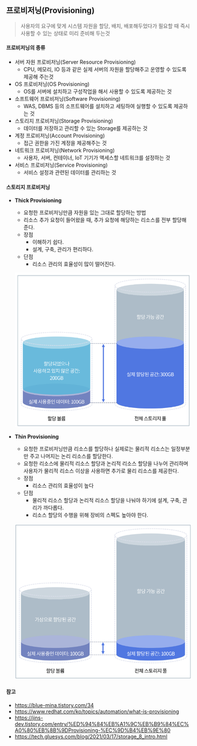 ## 프로비저닝(Provisioning)

> 사용자의 요구에 맞게 시스템 자원을 할당, 배치, 배포해두었다가 필요할 때 즉시 사용할 수 있는 상태로 미리 준비해 두는것

#### 프로비저닝의 종류

- 서버 자원 프로비저닝(Server Resource Provisioning)
  - CPU, 메모리, IO 등과 같은 실제 서버의 자원을 할당해주고 운영할 수 있도록 제공해 주는것
- OS 프로비저닝(OS Provisioning)
  - OS를 서버에 설치하고 구성작업을 해서 사용할 수 있도록 제공하는 것
- 소프트웨어 프로비저닝(Software  Provisioning)
  - WAS, DBMS 등의 소프트웨어를 설치하고 세팅하여 실행할 수 있도록 제공하는 것
- 스토리지 프로비저닝(Storage  Provisioning)
  - 데이터를 저장하고 관리할 수 있는 Storage를 제공하는 것
- 계정 프로비저닝(Account  Provisioning)
  - 접근 권한을 가진 계정을 제공해주는 것
- 네트워크 프로비저닝(Network  Provisioning)
  - 사용자, 서버, 컨테이너, IoT 기기가 액세스할 네트워크를 설정하는 것
- 서비스 프로비저닝(Service  Provisioning)
  - 서비스 설정과 관련된 데이터를 관리하는 것



#### 스토리지 프로비저닝

- **Thick Provisioning**

  - 요청한 프로비저닝만큼 자원을 있는 그대로 할당하는 방법
  - 리소스 추가 요청이 들어왔을 때, 추가 요청에 해당하는 리소스를 전부 할당해 준다.
  - 장점
    - 이해하기 쉽다.
    - 설계, 구축, 관리가 편리하다.
  - 단점
    - 리소스 관리의 효율성이 많이 떨어진다.

  ![Thick](images/Thick.PNG)

- **Thin Provisioning**

  - 요청한 프로비저닝만큼 리소스를 할당하나 실제로는 물리적 리소스는 일정부분만 주고 나머지는 논리 리소스를 할당한다.
  - 요청한 리소스에 물리적 리소스 할당과 논리적 리소스 할당을 나누어 관리하며 사용자가 물리적 리소스 이상을 사용하면 추가로 물리 리소스를 제공한다.
  - 장점
    - 리소스 관리의 효율성이 높다
  - 단점
    - 물리적 리소스 할당과 논리적 리소스 할당을 나눠야 하기에 설계, 구축, 관리가 까다롭다.
    - 리소스 할당의 수행을 위해 장비의 스펙도 높아야 한다.

  ![Thin](images/Thin-16612207395881.PNG)



#### 참고

- https://blue-mina.tistory.com/34
- https://www.redhat.com/ko/topics/automation/what-is-provisioning
- https://jins-dev.tistory.com/entry/%ED%94%84%EB%A1%9C%EB%B9%84%EC%A0%80%EB%8B%9DProvisioning-%EC%9D%B4%EB%9E%80
- https://tech.gluesys.com/blog/2021/03/17/storage_8_intro.html

